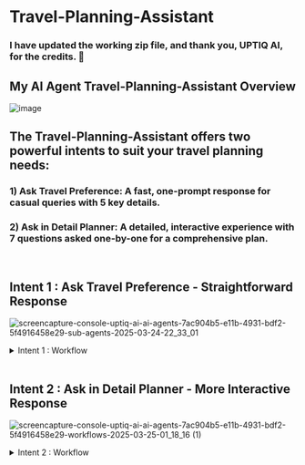 # Travel-Planning-Assistant

### I have updated the working zip file, and thank you, UPTIQ AI, for the credits. 💙 

## My AI Agent Travel-Planning-Assistant Overview 
![image](https://github.com/user-attachments/assets/daa4bcf1-b920-4b6b-a3e1-c3bb480ae07e)

## The Travel-Planning-Assistant offers two powerful intents to suit your travel planning needs:

### 1) Ask Travel Preference:  A fast, one-prompt response for casual queries with 5 key details.
### 2) Ask in Detail Planner: A detailed, interactive experience with 7 questions asked one-by-one for a comprehensive plan.

<br/>

## Intent 1 : Ask Travel Preference - Straightforward Response
![screencapture-console-uptiq-ai-ai-agents-7ac904b5-e11b-4931-bdf2-5f4916458e29-sub-agents-2025-03-24-22_33_01](https://github.com/user-attachments/assets/3e9d6713-1dfd-4a0a-afd8-1bb3975a1bf8)

<details>

<summary>Intent 1 : Workflow</summary>

![image](https://github.com/user-attachments/assets/efdbdac4-b48a-4c41-bf76-5a98ccc0d284)

</details>

<br/>

## Intent 2 : Ask in Detail Planner - More Interactive Response

![screencapture-console-uptiq-ai-ai-agents-7ac904b5-e11b-4931-bdf2-5f4916458e29-workflows-2025-03-25-01_18_16 (1)](https://github.com/user-attachments/assets/2044b93c-7565-4e61-b1c0-a04e075a601c)

<details>

<summary>Intent 2 : Workflow</summary>

![image](https://github.com/user-attachments/assets/53127e96-0976-41e5-9c0e-01a74c672242)

</details>

<br/>

<br/>




